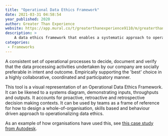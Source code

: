 ```yaml
---
title: "Operational Data Ethics Framework"
date: 2021-03-31 04:58:54
year_published: 2020
author: Greater Than Experience
website: https://app.mural.co/t/greaterthanexperience9110/m/greaterthanexperience9110/1602636886858/f51c4c1063317b55ac213029098e53aac52c1178
description: >
    A data ethics framework that enables a systematic approach to operationalizing data ethics and optimising for positive social impact.
categories:
 - Frameworks
---
```


A consistent set of operational processes to decide, document and verify that the data processing activities undertaken by our company are socially preferable in intent and outcome. Empirically supporting the 'best' choice in a highly collaborative, coordinated and participatory manner.

This tool is a visual representation of an Operational Data Ethics Framework. It can be likened to a systems diagram, demonstrating inputs, throughputs and outputs. It accounts for proactive, retroactive and retrospective decision making contexts. It can be used by teams as a frame of reference for how to design a whole-of-organisation, skills based and behaviour driven approach to operationalizing data ethics.

As an example of how organisations have used this, see [this case study from Autodesk](https://tethix.co/wp-content/uploads/2021/03/Beyond-feel-good-statements_-Its-time-to-operationalise-data-ethics.pdf).

